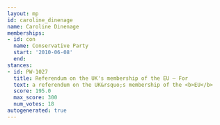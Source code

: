 ```yaml
---
layout: mp
id: caroline_dinenage
name: Caroline Dinenage
memberships:
- id: con
  name: Conservative Party
  start: '2010-06-08'
  end: 
stances:
- id: PW-1027
  title: Referendum on the UK's membership of the EU — For
  text: a referendum on the UK&rsquo;s membership of the <b>EU</b>
  score: 195.0
  max_score: 300
  num_votes: 18
autogenerated: true
---
```

